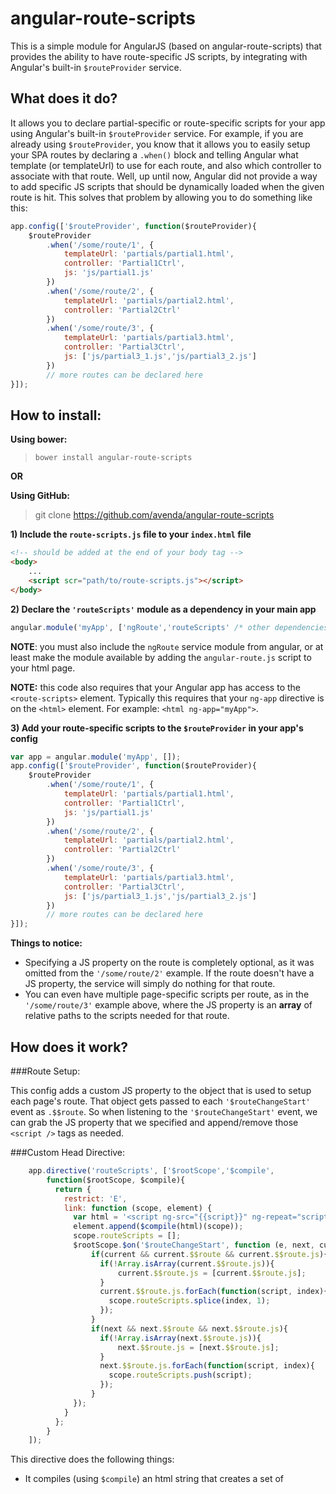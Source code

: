 angular-route-scripts
====================

This is a simple module for AngularJS (based on angular-route-scripts) that provides the ability to have route-specific JS scripts, by integrating with Angular's built-in `$routeProvider` service.

What does it do?
---------------

It allows you to declare partial-specific or route-specific scripts for your app using
Angular's built-in `$routeProvider` service.  For example, if you are already using
`$routeProvider`, you know that it allows you to easily setup your SPA routes by declaring
a `.when()` block and telling Angular what template (or templateUrl) to use for each
route, and also which controller to associate with that route.  Well, up until now, Angular
did not provide a way to add specific JS scripts that should be dynamically loaded
when the given route is hit.  This solves that problem by allowing you to do something like this:

```javascript
app.config(['$routeProvider', function($routeProvider){
    $routeProvider
        .when('/some/route/1', {
            templateUrl: 'partials/partial1.html', 
            controller: 'Partial1Ctrl',
            js: 'js/partial1.js'
        })
        .when('/some/route/2', {
            templateUrl: 'partials/partial2.html',
            controller: 'Partial2Ctrl'
        })
        .when('/some/route/3', {
            templateUrl: 'partials/partial3.html',
            controller: 'Partial3Ctrl',
            js: ['js/partial3_1.js','js/partial3_2.js']
        })
        // more routes can be declared here
}]);
```

How to install:
---------------

**Using bower:**
> `bower install angular-route-scripts`

**OR**

**Using GitHub:**
> git clone https://github.com/avenda/angular-route-scripts

**1) Include the `route-scripts.js` file to your `index.html` file**

```html
<!-- should be added at the end of your body tag -->
<body>
    ...
    <script scr="path/to/route-scripts.js"></script>
</body>
```

**2) Declare the `'routeScripts'` module as a dependency in your main app**

```javascript
angular.module('myApp', ['ngRoute','routeScripts' /* other dependencies here */]);
```
**NOTE**: you must also include the `ngRoute` service module from angular, or at least make the
module available by adding the `angular-route.js` script
to your html page.

**NOTE:** this code also requires that your Angular app has access to the `<route-scripts>` element.  Typically this
requires that your `ng-app` directive is on the `<html>` element.  For example: `<html ng-app="myApp">`.

**3) Add your route-specific scripts to the `$routeProvider` in your app's config**

```javascript
var app = angular.module('myApp', []);
app.config(['$routeProvider', function($routeProvider){
    $routeProvider
        .when('/some/route/1', {
            templateUrl: 'partials/partial1.html', 
            controller: 'Partial1Ctrl',
            js: 'js/partial1.js'
        })
        .when('/some/route/2', {
            templateUrl: 'partials/partial2.html',
            controller: 'Partial2Ctrl'
        })
        .when('/some/route/3', {
            templateUrl: 'partials/partial3.html',
            controller: 'Partial3Ctrl',
            js: ['js/partial3_1.js','js/partial3_2.js']
        })
        // more routes can be declared here
}]);
```
**Things to notice:**
* Specifying a JS property on the route is completely optional, as it was omitted from the `'/some/route/2'` example. If the route doesn't have a JS property, the service will simply do nothing for that route.
* You can even have multiple page-specific scripts per route, as in the `'/some/route/3'` example above, where the JS property is an **array** of relative paths to the scripts needed for that route.


How does it work?
-----------------
###Route Setup:

This config adds a custom JS property to the object that is used to setup each page's route. That object gets passed to each `'$routeChangeStart'` event as `.$$route`. So when listening to the `'$routeChangeStart'` event, we can grab the JS property that we specified and append/remove those `<script />` tags as needed.

###Custom Head Directive:

```javascript
    app.directive('routeScripts', ['$rootScope','$compile',
        function($rootScope, $compile){
          return {
            restrict: 'E',
            link: function (scope, element) {
              var html = '<script ng-src="{{script}}" ng-repeat="script in routeScripts"></script>';
              element.append($compile(html)(scope));
              scope.routeScripts = [];
              $rootScope.$on('$routeChangeStart', function (e, next, current) {
                  if(current && current.$$route && current.$$route.js){
                    if(!Array.isArray(current.$$route.js)){
                        current.$$route.js = [current.$$route.js];
                    }
                    current.$$route.js.forEach(function(script, index){
                      scope.routeScripts.splice(index, 1);
                    });
                  }
                  if(next && next.$$route && next.$$route.js){
                    if(!Array.isArray(next.$$route.js)){
                        next.$$route.js = [next.$$route.js];
                    }
                    next.$$route.js.forEach(function(script, index){
                      scope.routeScripts.push(script);
                    });
                  }       
              });
            }
          };          
        }
    ]);
```

This directive does the following things:

* It compiles (using `$compile`) an html string that creates a set of <script /> tags for every item in the `scope.routescripts` object using `ng-repeat` and `ng-src`.
* It appends that compiled set of `<script />` elements to the `<head>` tag.
* It then uses the `$rootScope` to listen for `'$routeChangeStart'` events. For every `'$routeChangeStart'` event, it grabs the "current" `$$route` object (the route that the user is about to leave) and removes its partial-specific JS file(s) from the `<route-scripts>` tag. It also grabs the "next" `$$route` object (the route that the user is about to go to) and adds any of its partial-specific JS file(s) to the `<route-scripts>` tag.
* And the `ng-repeat` part of the compiled `<script />` tag handles all of the adding and removing of the page-specific scripts based on what gets added to or removed from the `scope.routescripts` object.